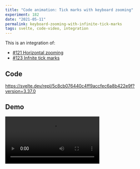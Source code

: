 ```yaml
---
title: "Code animation: Tick marks with keyboard zooming"
experiment: 182
date: "2021-05-11"
permalink: keyboard-zooming-with-infinite-tick-marks
tags: svelte, code-video, integration
---
```


This is an integration of:

- [#121 Horizontal zooming](/posts/horizontal-zooming)
- [#123 Infnite tick marks](/posts/infinite-tick-marks)

## Code

https://svelte.dev/repl/5c8cb076440c4ff9accfec6a8b422e9f?version=3.37.0

## Demo

<video controls src="https://res.cloudinary.com/dzwnkx0mk/video/upload/v1620789488/1000experiments.dev/inifinite-tick-marks-with-keybd-zooming_coeyz9.mp4"/>

## Notes

- Tick marks should scale based on zoom level, would improve performance too, because far less marks need to be rendered. Maybe it could even use a virtual list?
